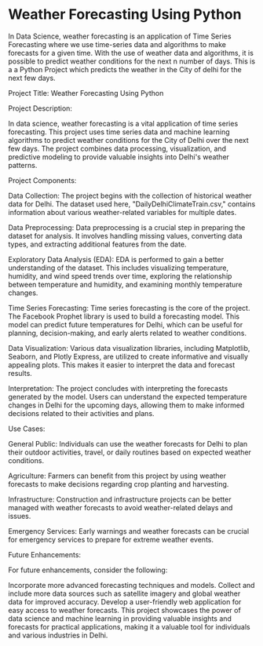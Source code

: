 # Weather Forecasting Using Python 

In Data Science, weather forecasting is an application of Time Series Forecasting where we use time-series data and algorithms to make forecasts for a given time. With the use of weather data and algorithms, it is possible to predict weather conditions for the next n number of days.
This is a a Python Project which predicts the weather in the City of delhi for the next few days.

Project Title: Weather Forecasting Using Python

Project Description:

In data science, weather forecasting is a vital application of time series forecasting. This project uses time series data and machine learning algorithms to predict weather conditions for the City of Delhi over the next few days. The project combines data processing, visualization, and predictive modeling to provide valuable insights into Delhi's weather patterns.

Project Components:

Data Collection: The project begins with the collection of historical weather data for Delhi. The dataset used here, "DailyDelhiClimateTrain.csv," contains information about various weather-related variables for multiple dates.

Data Preprocessing: Data preprocessing is a crucial step in preparing the dataset for analysis. It involves handling missing values, converting data types, and extracting additional features from the date.

Exploratory Data Analysis (EDA): EDA is performed to gain a better understanding of the dataset. This includes visualizing temperature, humidity, and wind speed trends over time, exploring the relationship between temperature and humidity, and examining monthly temperature changes.

Time Series Forecasting: Time series forecasting is the core of the project. The Facebook Prophet library is used to build a forecasting model. This model can predict future temperatures for Delhi, which can be useful for planning, decision-making, and early alerts related to weather conditions.

Data Visualization: Various data visualization libraries, including Matplotlib, Seaborn, and Plotly Express, are utilized to create informative and visually appealing plots. This makes it easier to interpret the data and forecast results.

Interpretation: The project concludes with interpreting the forecasts generated by the model. Users can understand the expected temperature changes in Delhi for the upcoming days, allowing them to make informed decisions related to their activities and plans.

Use Cases:

General Public: Individuals can use the weather forecasts for Delhi to plan their outdoor activities, travel, or daily routines based on expected weather conditions.

Agriculture: Farmers can benefit from this project by using weather forecasts to make decisions regarding crop planting and harvesting.

Infrastructure: Construction and infrastructure projects can be better managed with weather forecasts to avoid weather-related delays and issues.

Emergency Services: Early warnings and weather forecasts can be crucial for emergency services to prepare for extreme weather events.

Future Enhancements:

For future enhancements, consider the following:

Incorporate more advanced forecasting techniques and models.
Collect and include more data sources such as satellite imagery and global weather data for improved accuracy.
Develop a user-friendly web application for easy access to weather forecasts.
This project showcases the power of data science and machine learning in providing valuable insights and forecasts for practical applications, making it a valuable tool for individuals and various industries in Delhi.